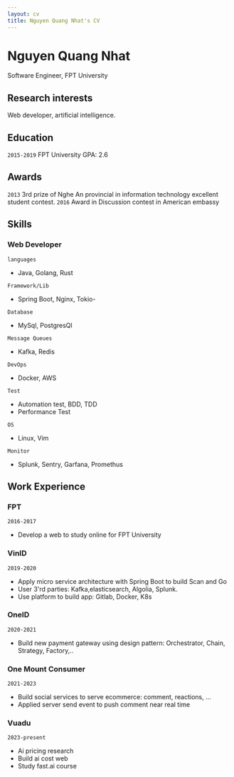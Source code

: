 ```yaml
---
layout: cv
title: Nguyen Quang Nhat's CV
---
```


# Nguyen Quang Nhat

Software Engineer, FPT University

## Research interests

Web developer, artificial intelligence.

## Education

`2015-2019`
FPT University
GPA: 2.6

## Awards

`2013`
3rd prize of Nghe An provincial in information technology excellent student contest.
`2016`
Award in Discussion contest in American embassy

## Skills

### Web Developer

`languages`

- Java, Golang, Rust

`Framework/Lib`

- Spring Boot, Nginx, Tokio-

`Database`

- MySql, PostgresQl

`Message Queues`

- Kafka, Redis

`DevOps`

- Docker, AWS

`Test`

- Automation test, BDD, TDD
- Performance Test

`OS`

- Linux, Vim

`Monitor`

- Splunk, Sentry, Garfana, Promethus

## Work Experience

### FPT

`2016-2017`

- Develop a web to study online for FPT University

### VinID

`2019-2020`

- Apply micro service architecture with Spring Boot to build Scan and Go
- User 3'rd parties: Kafka,elasticsearch, Algolia, Splunk.
- Use platform to build app: Gitlab, Docker, K8s

### OneID

`2020-2021`

- Build new payment gateway using design pattern: Orchestrator, Chain, Strategy, Factory,..

### One Mount Consumer

`2021-2023`

- Build social services to serve ecommerce: comment, reactions, ...
- Applied server send event to push comment near real time

### Vuadu

`2023-present`

- Ai pricing research
- Build ai cost web
- Study fast.ai course

<!-- ### Footer

Last updated: May 2013 -->

